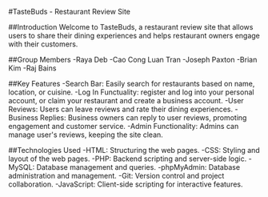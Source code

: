 #TasteBuds - Restaurant Review Site

##Introduction
Welcome to TasteBuds, a restaurant review site that allows users to share their dining experiences and helps restaurant owners engage with their customers.

##Group Members
-Raya Deb
-Cao Cong Luan Tran
-Joseph Paxton
-Brian Kim
-Raj Bains

##Key Features
-Search Bar: Easily search for restaurants based on name, location, or cuisine.
-Log In Functuality: register and log into your personal account, or claim your restaurant and create a business account.
-User Reviews: Users can leave reviews and rate their dining experiences.
-Business Replies: Business owners can reply to user reviews, promoting engagement and customer service.
-Admin Functionality: Admins can manage user's reviews, keeping the site clean.

##Technologies Used
-HTML: Structuring the web pages.
-CSS: Styling and layout of the web pages.
-PHP: Backend scripting and server-side logic.
-MySQL: Database management and queries.
-phpMyAdmin: Database administration and management.
-Git: Version control and project collaboration.
-JavaScript: Client-side scripting for interactive features.
